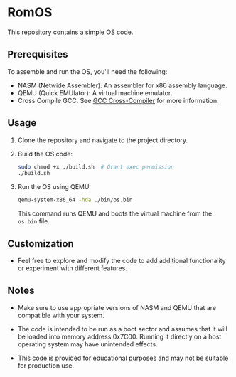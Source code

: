 
# RomOS 

This repository contains a simple OS code.

## Prerequisites

To assemble and run the OS, you'll need the following:

- NASM (Netwide Assembler): An assembler for x86 assembly language.
- QEMU (Quick EMUlator): A virtual machine emulator.
- Cross Compile GCC. See [GCC Cross-Compiler](https://wiki.osdev.org/GCC_Cross-Compiler) for more information.

## Usage

1. Clone the repository and navigate to the project directory.

2. Build the OS code:

   ```bash
   sudo chmod +x ./build.sh  # Grant exec permission
   ./build.sh
   ```

3. Run the OS using QEMU:

   ```bash
   qemu-system-x86_64 -hda ./bin/os.bin
   ```

   This command runs QEMU and boots the virtual machine from the `os.bin` file.


## Customization

- Feel free to explore and modify the code to add additional functionality or experiment with different features.

## Notes

- Make sure to use appropriate versions of NASM and QEMU that are compatible with your system.

- The code is intended to be run as a boot sector and assumes that it will be loaded into memory address 0x7C00. Running it directly on a host operating system may have unintended effects.

- This code is provided for educational purposes and may not be suitable for production use.

```
